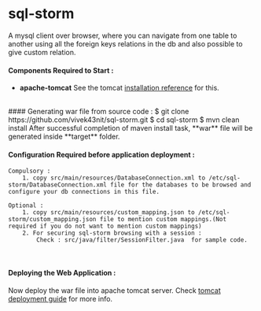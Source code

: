 # sql-storm
A mysql client over browser, where you can navigate from one table to another using all the foreign keys relations in the db and also possible to give custom relation.

#### Components Required to Start :
* **apache-tomcat**
    See the tomcat [installation reference](https://tomcat.apache.org/tomcat-9.0-doc/setup.html) for this.
<br/>
####  Generating war file from source code :
    $ git clone https://github.com/vivek43nit/sql-storm.git
    $ cd sql-storm
    $ mvn clean install
After successful completion of maven install task, **war** file will be generated inside **target** folder.

#### Configuration Required before application deployment :
    Compulsory : 
        1. copy src/main/resources/DatabaseConnection.xml to /etc/sql-storm/DatabaseConnection.xml file for the databases to be browsed and configure your db connections in this file.

    Optional :
        1. copy src/main/resources/custom_mapping.json to /etc/sql-storm/custom_mapping.json file to mention custom mappings.(Not required if you do not want to mention custom mappings)
        2. For securing sql-storm browsing with a session : 
            Check : src/java/filter/SessionFilter.java  for sample code.
<br/>

#### Deploying the Web Application :
Now deploy the war file into apache tomcat server. 
Check [tomcat deployment guide](https://tomcat.apache.org/tomcat-9.0-doc/deployer-howto.html) for more info.